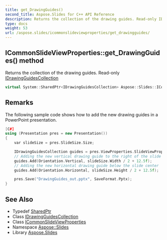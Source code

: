 ```yaml
---
title: get_DrawingGuides()
second_title: Aspose.Slides for C++ API Reference
description: Returns the collection of the drawing guides. Read-only IDrawingGuidesCollection
type: docs
weight: 53
url: /aspose.slides/icommonslideviewproperties/get_drawingguides/
---
```

## ICommonSlideViewProperties::get_DrawingGuides() method


Returns the collection of the drawing guides. Read-only [IDrawingGuidesCollection](../../idrawingguidescollection/)

```cpp
virtual System::SharedPtr<IDrawingGuidesCollection> Aspose::Slides::ICommonSlideViewProperties::get_DrawingGuides()=0
```

## Remarks


The following sample code shows how to add the new drawing guides in a PowerPoint presentation. 
```cpp
[C#]
using (Presentation pres = new Presentation())
{
    var slideSize = pres.SlideSize.Size;

    IDrawingGuidesCollection guides = pres.ViewProperties.SlideViewProperties.DrawingGuides;
    // Adding the new vertical drawing guide to the right of the slide center
    guides.Add(Orientation.Vertical, slideSize.Width / 2 + 12.5f);
    // Adding the new horizontal drawing guide below the slide center
    guides.Add(Orientation.Horizontal, slideSize.Height / 2 + 12.5f);

    pres.Save("DrawingGuides_out.pptx", SaveFormat.Pptx);
}
```

## See Also

* Typedef [SharedPtr](../../../system/sharedptr/)
* Class [IDrawingGuidesCollection](../../idrawingguidescollection/)
* Class [ICommonSlideViewProperties](../)
* Namespace [Aspose::Slides](../../)
* Library [Aspose.Slides](../../../)